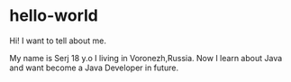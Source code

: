 # hello-world

Hi! I want to tell about me.

My name is Serj
18 y.o
I living in Voronezh,Russia.
Now I learn about Java and want become a Java Developer in future.
